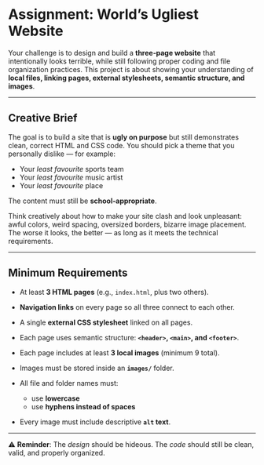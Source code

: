 # Assignment: **World’s Ugliest Website**

Your challenge is to design and build a **three‑page website** that intentionally looks terrible, while still following proper coding and file organization practices. This project is about showing your understanding of **local files, linking pages, external stylesheets, semantic structure, and images**.

---

## Creative Brief

The goal is to build a site that is **ugly on purpose** but still demonstrates clean, correct HTML and CSS code. You should pick a theme that you personally dislike — for example:

* Your *least favourite* sports team
* Your *least favourite* music artist
* Your *least favourite* place

The content must still be **school‑appropriate**.

Think creatively about how to make your site clash and look unpleasant: awful colors, weird spacing, oversized borders, bizarre image placement. The worse it looks, the better — as long as it meets the technical requirements.

---

## Minimum Requirements

* At least **3 HTML pages** (e.g., `index.html`, plus two others).
* **Navigation links** on every page so all three connect to each other.
* A single **external CSS stylesheet** linked on all pages.
* Each page uses semantic structure: **`<header>`, `<main>`, and `<footer>`**.
* Each page includes at least **3 local images** (minimum 9 total).
* Images must be stored inside an **`images/`** folder.
* All file and folder names must:

  * use **lowercase**
  * use **hyphens instead of spaces**
* Every image must include descriptive **`alt` text**.

---

⚠️ **Reminder**: The *design* should be hideous. The *code* should still be clean, valid, and properly organized.
